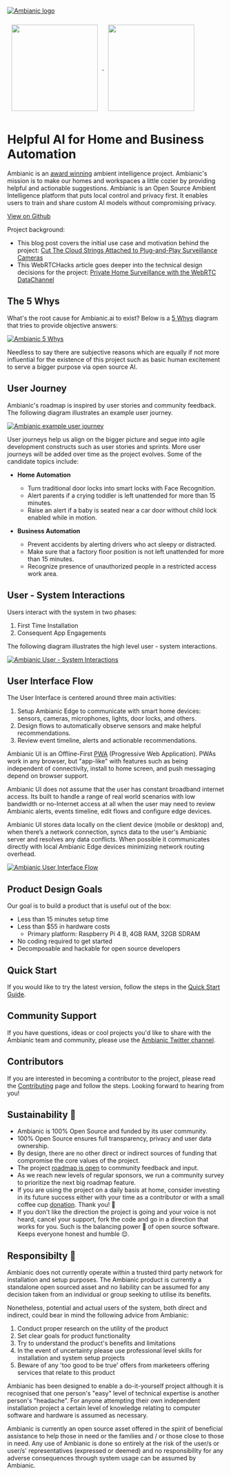 
[![Ambianic logo](https://avatars2.githubusercontent.com/u/52052162?s=200&v=4)](https://ambianic.ai)
 &nbsp; 
 &nbsp; 
 
 
<a href="https://landscape.lfai.foundation/format=card-mode&selected=ambianic">
  <img src="https://github.com/lfai/artwork/raw/master/lfaidata-assets/lf-member/associate/lf_mem_asso.png"  height="200" style="display:inline;vertical-align:middle;padding:2%">   
</a>
<a href="https://twitter.com/TensorFlow/status/1291071490062983172?s=20">
  <img src="https://pbs.twimg.com/profile_banners/1195860619284664320/1596827858/1500x500"  height="200" style="display:inline;vertical-align:middle;padding:2%">   
</a>

# Helpful AI for Home and Business Automation

Ambianic is an [award winning](https://blog.ambianic.ai/2020/11/05/awards.html) ambient intelligence project. Ambianic's mission is to make our homes and workspaces a little cozier by providing helpful and actionable suggestions. Ambianic is an Open Source Ambient Intelligence platform that puts local control and privacy first. It enables users to train and share custom AI models without compromising privacy.

[View on Github](https://github.com/ambianic/ambianic-core)

Project background:
* This blog post covers the initial use case and motivation behind the project: [Cut The Cloud Strings Attached to Plug-and-Play Surveillance Cameras](https://blog.ambianic.ai/2020/02/05/pnp.html)
* This WebRTCHacks article goes deeper into the technical design decisions for the project: [Private Home Surveillance with the WebRTC DataChannel](https://webrtchacks.com/private-home-surveillance-with-the-webrtc-datachannel/)

## The 5 Whys

What's the root cause for Ambianic.ai to exist? Below is a
[5 Whys](https://en.wikipedia.org/wiki/Five_whys) diagram that
tries to provide objective answers:

[![Ambianic 5 Whys](assets/diagrams/ambianic-5whys.svg)](https://www.lucidchart.com/invitations/accept/5e0e2084-0d50-499b-afa3-7bea9f82d1f9)

Needless to say there are
subjective reasons which are equally if not more influential for the existence
of this project such as basic human excitement to serve a bigger purpose
via open source AI.

## User Journey

Ambianic's roadmap is inspired by user stories and community feedback.
The following diagram illustrates an example user journey.

[![Ambianic example user journey](assets/diagrams/ambianic-example-user-journey.svg)](https://www.lucidchart.com/invitations/accept/b350d806-3c50-46cb-a39a-98b766f1c4af)


User journeys help us align on the bigger picture and segue into
agile development constructs such as user stories and sprints.
More user journeys will be added over time as the project evolves. Some of the
candidate topics include:

- **Home Automation**
    - Turn traditional door locks into smart locks with Face Recognition.
    - Alert parents if a crying toddler is left unattended for more than 15 minutes.
    - Raise an alert if a baby is seated near a car door without child lock enabled while in motion.

- **Business Automation**
    - Prevent accidents by alerting drivers who act sleepy or distracted.
    - Make sure that a factory floor position is not left unattended for more than 15 minutes.
    - Recognize presence of unauthorized people in a restricted access work area.

## User - System Interactions

Users interact with the system in two phases:

1. First Time Installation
2. Consequent App Engagements

The following diagram illustrates the high level user - system interactions.

[![Ambianic User - System Interactions](assets/diagrams/ambianic-user-system-interactions.svg)](https://www.lucidchart.com/invitations/accept/78d403ce-ebf5-45b3-a4c3-8b89679b0667)

## User Interface Flow

The User Interface is centered around three main activities:

1. Setup Ambianic Edge to communicate with smart home devices: sensors, cameras, microphones, lights, door locks, and others.
2. Design flows to automatically observe sensors and make helpful recommendations.
3. Review event timeline, alerts and actionable recommendations.

Ambianic UI is an Offline-First
[PWA](https://en.wikipedia.org/wiki/Progressive_web_applications)
(Progressive Web Application).
PWAs work in any browser, but "app-like" with features such as being
independent of connectivity, install to home screen, and push messaging depend
on browser support.

Ambianic UI does not assume that the user has constant
broadband internet access. Its built to handle a range of real world scenarios
with low bandwidth or no-Internet access at all when the user may need to
 review Ambianic alerts, events timeline, edit flows and configure edge devices.

Ambianic UI stores data locally on the client device (mobile or desktop) and,
when there’s a network connection,
syncs data to the user's Ambianic server and resolves any data conflicts.
When possible it communicates directly with local Ambianic Edge devices
minimizing network routing overhead.

[![Ambianic User Interface Flow](assets/diagrams/ambianic-user-flow.svg)](https://www.draw.io/?lightbox=1&highlight=0000ff&edit=_blank&layers=1&nav=1&title=ambianic-user-flow#Uhttps%3A%2F%2Fdrive.google.com%2Fuc%3Fid%3D1BgeZn_ZX6VTag2fA2HLtwJQIqYhFi6LI%26export%3Ddownload)

## Product Design Goals

Our goal is to build a product that is useful out of the box:

 - Less than 15 minutes setup time
 - Less than $55 in hardware costs
   + Primary platform: Raspberry Pi 4 B, 4GB RAM, 32GB SDRAM
 - No coding required to get started
 - Decomposable and hackable for open source developers

## Quick Start

If you would like to try the latest version, follow the steps in the [Quick Start Guide](users/quickstart.md).

## Community Support

If you have questions, ideas or cool projects you'd like to share with the Ambianic team and community, please use the [Ambianic Twitter channel](https://twitter.com/ambianicai).

## Contributors
If you are interested in becoming a contributor to the project, please read the [Contributing](legal/CONTRIBUTING.md) page and follow the steps. Looking forward to hearing from you!

## Sustainability 🌱

* Ambianic is 100% Open Source and funded by its user community.
* 100% Open Source ensures full transparency, privacy and user data ownership.
* By design, there are no other direct or indirect sources of funding that compromise the core values of the project.
* The project [roadmap is open](https://github.com/orgs/ambianic/projects/1) to community feedback and input. 
* As we reach new levels of regular sponsors, we run a community survey to prioritize the next big roadmap feature.
* If you are using the project on a daily basis at home, consider investing in its future success either with your time as a contributor or with a small coffee cup [donation](https://github.com/sponsors/ambianic). Thank you! 🙏
* If you don't like the direction the project is going and your voice is not heard, cancel your support, fork the code and go in a direction that works for you. Such is the balancing power 👮 of open source software. Keeps everyone honest and humble 😌. 


## Responsibilty 📎

Ambianic does not currently operate within a trusted third party network for installation and setup purposes. The Ambianic product is currently a standalone open sourced asset and no liability can be assumed for any decision taken from an individual or group seeking to utilise its benefits. 

Nonetheless, potential and actual users of the system, both direct and indirect, could bear in mind the following advice from Ambianic:

1. Conduct proper research on the utility of the product
2. Set clear goals for product functionality 
3. Try to understand the product's benefits and limitations
4. In the event of uncertainty please use professional level skills for installation and system setup projects
5. Beware of any 'too good to be true' offers from marketeers offering services that relate to this product

Ambianic has been designed to enable a do-it-yourself project although it is recognised that one person's "easy" level of technical expertise is another person's "headache". For anyone attempting their own independent installation project a certain level of knowledge relating to computer software and hardware is assumed as necessary. 

Ambianic is currently an open source asset offered in the spirit of beneficial assistance to help those in need or the families and / or those close to those in need. Any use of Ambianic is done so entirely at the risk of the user/s or user/s' representatives (expressed or deemed) and no responsibility for any adverse consequences through system usage can be assumed by Ambianic.
